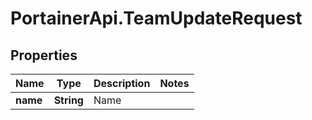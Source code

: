 # PortainerApi.TeamUpdateRequest

## Properties
Name | Type | Description | Notes
------------ | ------------- | ------------- | -------------
**name** | **String** | Name | 


